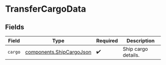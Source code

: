 # TransferCargoData


## Fields

| Field                                                                | Type                                                                 | Required                                                             | Description                                                          |
| -------------------------------------------------------------------- | -------------------------------------------------------------------- | -------------------------------------------------------------------- | -------------------------------------------------------------------- |
| `cargo`                                                              | [components.ShipCargoJson](../../models/components/shipcargojson.md) | :heavy_check_mark:                                                   | Ship cargo details.                                                  |